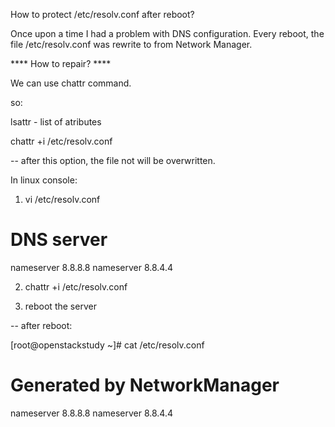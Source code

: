 How to protect /etc/resolv.conf after reboot? 

Once upon a time I had a problem with DNS configuration. Every reboot, the file /etc/resolv.conf was rewrite to from Network Manager. 

**** How to repair? ****

We can use chattr command. 

so: 

lsattr - list of atributes 

chattr +i /etc/resolv.conf

-- after this option, the file not will be overwritten. 

In linux console: 

1) vi /etc/resolv.conf

# DNS server

nameserver 8.8.8.8
nameserver 8.8.4.4

2) chattr +i /etc/resolv.conf

3) reboot the server 



-- after reboot: 


[root@openstackstudy ~]# cat /etc/resolv.conf
# Generated by NetworkManager
nameserver 8.8.8.8
nameserver 8.8.4.4



